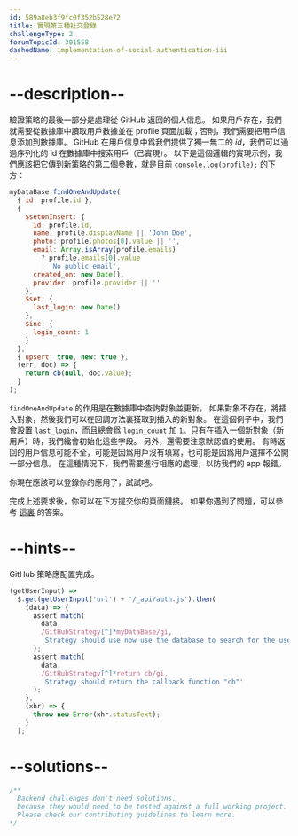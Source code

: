 ```yaml
---
id: 589a8eb3f9fc0f352b528e72
title: 實現第三種社交登錄
challengeType: 2
forumTopicId: 301558
dashedName: implementation-of-social-authentication-iii
---
```


# --description--

驗證策略的最後一部分是處理從 GitHub 返回的個人信息。 如果用戶存在，我們就需要從數據庫中讀取用戶數據並在 profile 頁面加載；否則，我們需要把用戶信息添加到數據庫。 GitHub 在用戶信息中爲我們提供了獨一無二的 *id*，我們可以通過序列化的 id 在數據庫中搜索用戶（已實現）。 以下是這個邏輯的實現示例，我們應該把它傳到新策略的第二個參數，就是目前 `console.log(profile);` 的下方：

```js
myDataBase.findOneAndUpdate(
  { id: profile.id },
  {
    $setOnInsert: {
      id: profile.id,
      name: profile.displayName || 'John Doe',
      photo: profile.photos[0].value || '',
      email: Array.isArray(profile.emails)
        ? profile.emails[0].value
        : 'No public email',
      created_on: new Date(),
      provider: profile.provider || ''
    },
    $set: {
      last_login: new Date()
    },
    $inc: {
      login_count: 1
    }
  },
  { upsert: true, new: true },
  (err, doc) => {
    return cb(null, doc.value);
  }
);
```

`findOneAndUpdate` 的作用是在數據庫中查詢對象並更新， 如果對象不存在，將插入對象，然後我們可以在回調方法裏獲取到插入的新對象。 在這個例子中，我們會設置 `last_login`，而且總會爲 `login_count` 加 `1`。只有在插入一個新對象（新用戶）時，我們纔會初始化這些字段。 另外，還需要注意默認值的使用。 有時返回的用戶信息可能不全，可能是因爲用戶沒有填寫，也可能是因爲用戶選擇不公開一部分信息。 在這種情況下，我們需要進行相應的處理，以防我們的 app 報錯。

你現在應該可以登錄你的應用了，試試吧。

完成上述要求後，你可以在下方提交你的頁面鏈接。 如果你遇到了問題，可以參考 [這裏](https://gist.github.com/camperbot/183e968f0e01d81dde015d45ba9d2745) 的答案。

# --hints--

GitHub 策略應配置完成。

```js
(getUserInput) =>
  $.get(getUserInput('url') + '/_api/auth.js').then(
    (data) => {
      assert.match(
        data,
        /GitHubStrategy[^]*myDataBase/gi,
        'Strategy should use now use the database to search for the user'
      );
      assert.match(
        data,
        /GitHubStrategy[^]*return cb/gi,
        'Strategy should return the callback function "cb"'
      );
    },
    (xhr) => {
      throw new Error(xhr.statusText);
    }
  );
```

# --solutions--

```js
/**
  Backend challenges don't need solutions, 
  because they would need to be tested against a full working project. 
  Please check our contributing guidelines to learn more.
*/
```
